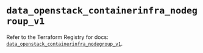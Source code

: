 # `data_openstack_containerinfra_nodegroup_v1`

Refer to the Terraform Registry for docs: [`data_openstack_containerinfra_nodegroup_v1`](https://registry.terraform.io/providers/terraform-provider-openstack/openstack/1.54.1/docs/data-sources/containerinfra_nodegroup_v1).
